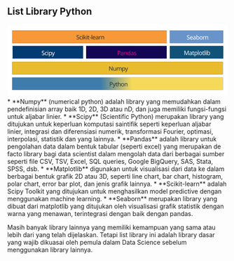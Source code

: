## List Library Python

<img src="https://raw.githubusercontent.com/alvin-ictn/readme/7278d64e8b982508516aa8300c33862bad1698c6/assets/images/DQLab/Python/ListLibraryPython.svg">
* **Numpy** (numerical python) adalah library yang memudahkan dalam pendefinisian array baik 1D, 2D, 3D atau nD, dan juga memiliki fungsi-fungsi untuk aljabar linier.
* **Scipy** (Scientific Python) merupakan library yang ditujukan untuk keperluan komputasi saintifik seperti keperluan aljabar linier, integrasi dan diferensiasi numerik, transformasi Fourier, optimasi, interpolasi, statistik dan yang lainnya.
* **Pandas** adalah library untuk pengolahan data dalam bentuk tabular (seperti excel) yang merupakan de facto library bagi data scientist dalam mengolah data dari berbagai sumber seperti file CSV, TSV, Excel, SQL queries, Google BigQuery, SAS, Stata, SPSS, dsb.
* **Matplotlib** digunakan untuk visualisasi dari data ke dalam berbagai bentuk grafik 2D atau 3D, seperti line chart, bar chart, histogram, polar chart, error bar plot, dan jenis grafik lainnya.
* **Scikit-learn** adalah Scipy Toolkit yang ditujukan untuk menghasilkan model predictive dengan menggunakan machine learning.
* **Seaborn** merupakan library yang dibuat dari matplotlib yang ditujukan oleh visualisasi grafik statistik dengan warna yang menawan, terintegrasi dengan baik dengan pandas.

Masih banyak library lainnya yang memiliki kemampuan yang sama atau lebih dari yang telah dijelaskan. Tetapi list library ini adalah library dasar yang wajib dikuasai oleh pemula dalam Data Science sebelum menggunakan library lainnya.

